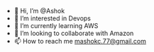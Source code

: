 - 👋 Hi, I’m @Ashok
- 👀 I’m interested in Devops
- 🌱 I’m currently learning AWS
- 💞️ I’m looking to collaborate with Amazon
- 📫 How to reach me mashokc.77@gmail.com

<!---
ashok7077/ashok7077 is a ✨ special ✨ repository because its `README.md` (this file) appears on your GitHub profile.
You can click the Preview link to take a look at your changes.
--->
